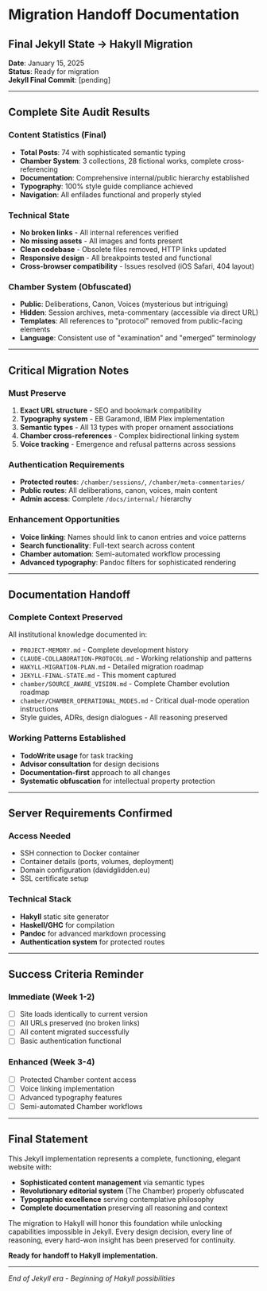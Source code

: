 # Migration Handoff Documentation
## Final Jekyll State → Hakyll Migration

**Date**: January 15, 2025  
**Status**: Ready for migration  
**Jekyll Final Commit**: [pending]

---

## Complete Site Audit Results

### Content Statistics (Final)
- **Total Posts**: 74 with sophisticated semantic typing
- **Chamber System**: 3 collections, 28 fictional works, complete cross-referencing
- **Documentation**: Comprehensive internal/public hierarchy established
- **Typography**: 100% style guide compliance achieved
- **Navigation**: All enfilades functional and properly styled

### Technical State
- **No broken links** - All internal references verified
- **No missing assets** - All images and fonts present
- **Clean codebase** - Obsolete files removed, HTTP links updated
- **Responsive design** - All breakpoints tested and functional
- **Cross-browser compatibility** - Issues resolved (iOS Safari, 404 layout)

### Chamber System (Obfuscated)
- **Public**: Deliberations, Canon, Voices (mysterious but intriguing)
- **Hidden**: Session archives, meta-commentary (accessible via direct URL)
- **Templates**: All references to "protocol" removed from public-facing elements
- **Language**: Consistent use of "examination" and "emerged" terminology

---

## Critical Migration Notes

### Must Preserve
1. **Exact URL structure** - SEO and bookmark compatibility
2. **Typography system** - EB Garamond, IBM Plex implementation
3. **Semantic types** - All 13 types with proper ornament associations
4. **Chamber cross-references** - Complex bidirectional linking system
5. **Voice tracking** - Emergence and refusal patterns across sessions

### Authentication Requirements
- **Protected routes**: `/chamber/sessions/`, `/chamber/meta-commentaries/`
- **Public routes**: All deliberations, canon, voices, main content
- **Admin access**: Complete `/docs/internal/` hierarchy

### Enhancement Opportunities
- **Voice linking**: Names should link to canon entries and voice patterns
- **Search functionality**: Full-text search across content
- **Chamber automation**: Semi-automated workflow processing
- **Advanced typography**: Pandoc filters for sophisticated rendering

---

## Documentation Handoff

### Complete Context Preserved
All institutional knowledge documented in:
- `PROJECT-MEMORY.md` - Complete development history
- `CLAUDE-COLLABORATION-PROTOCOL.md` - Working relationship and patterns
- `HAKYLL-MIGRATION-PLAN.md` - Detailed migration roadmap
- `JEKYLL-FINAL-STATE.md` - This moment captured
- `chamber/SOURCE_AWARE_VISION.md` - Complete Chamber evolution roadmap
- `chamber/CHAMBER_OPERATIONAL_MODES.md` - Critical dual-mode operation instructions
- Style guides, ADRs, design dialogues - All reasoning preserved

### Working Patterns Established
- **TodoWrite usage** for task tracking
- **Advisor consultation** for design decisions
- **Documentation-first** approach to all changes
- **Systematic obfuscation** for intellectual property protection

---

## Server Requirements Confirmed

### Access Needed
- SSH connection to Docker container
- Container details (ports, volumes, deployment)
- Domain configuration (davidglidden.eu)
- SSL certificate setup

### Technical Stack
- **Hakyll** static site generator
- **Haskell/GHC** for compilation
- **Pandoc** for advanced markdown processing
- **Authentication system** for protected routes

---

## Success Criteria Reminder

### Immediate (Week 1-2)
- [ ] Site loads identically to current version
- [ ] All URLs preserved (no broken links)
- [ ] All content migrated successfully
- [ ] Basic authentication functional

### Enhanced (Week 3-4)
- [ ] Protected Chamber content access
- [ ] Voice linking implementation
- [ ] Advanced typography features
- [ ] Semi-automated Chamber workflows

---

## Final Statement

This Jekyll implementation represents a complete, functioning, elegant website with:
- **Sophisticated content management** via semantic types
- **Revolutionary editorial system** (The Chamber) properly obfuscated
- **Typographic excellence** serving contemplative philosophy
- **Complete documentation** preserving all reasoning and context

The migration to Hakyll will honor this foundation while unlocking capabilities impossible in Jekyll. Every design decision, every line of reasoning, every hard-won insight has been preserved for continuity.

**Ready for handoff to Hakyll implementation.**

---

*End of Jekyll era - Beginning of Hakyll possibilities*